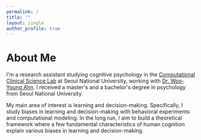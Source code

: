 ```yaml
---
permalink: /
title: ""
layout: single
author_profile: true
---
```


# About Me

I'm a research assistant studying cognitive psychology in the [Computational Clinical Science Lab](https://ccs-lab.github.io/) at Seoul National University, working with [Dr. Woo-Young Ahn](https://ccs-lab.github.io/team/young-ahn/). I received a master's and a bachelor's degree in psychology from Seoul National University. 

My main area of interest is learning and decision-making. Specifically, I study biases in learning and decision-making with behavioral experiments and computational modeling. In the long run, I aim to build a theoretical framework where a few fundamental characteristics of human cognition explain various biases in learning and decision-making.
